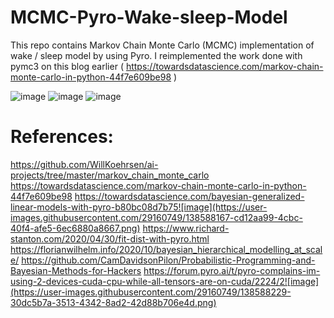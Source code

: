 # MCMC-Pyro-Wake-sleep-Model
 This repo contains Markov Chain Monte Carlo (MCMC) implementation of wake / sleep model by using Pyro. I reimplemented the work done with pymc3 on this blog earlier
 ( https://towardsdatascience.com/markov-chain-monte-carlo-in-python-44f7e609be98 )
 
![image](https://user-images.githubusercontent.com/29160749/138588264-69c1b9db-227d-4bb2-b571-20ac758a7185.png)
![image](https://user-images.githubusercontent.com/29160749/138588296-2c638d99-8e1b-4f24-999b-2b340219fd6e.png)
![image](https://user-images.githubusercontent.com/29160749/138588277-343aee60-a279-4a20-8e6f-011c6919a71f.png)



# References:
 
https://github.com/WillKoehrsen/ai-projects/tree/master/markov_chain_monte_carlo
https://towardsdatascience.com/markov-chain-monte-carlo-in-python-44f7e609be98
https://towardsdatascience.com/bayesian-generalized-linear-models-with-pyro-b80bc08d7b75![image](https://user-images.githubusercontent.com/29160749/138588167-cd12aa99-4cbc-40f4-afe5-6ec6880a8667.png)
https://www.richard-stanton.com/2020/04/30/fit-dist-with-pyro.html
https://florianwilhelm.info/2020/10/bayesian_hierarchical_modelling_at_scale/
https://github.com/CamDavidsonPilon/Probabilistic-Programming-and-Bayesian-Methods-for-Hackers
https://forum.pyro.ai/t/pyro-complains-im-using-2-devices-cuda-cpu-while-all-tensors-are-on-cuda/2224/2![image](https://user-images.githubusercontent.com/29160749/138588229-30dc5b7a-3513-4342-8ad2-42d88b706e4d.png)
